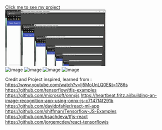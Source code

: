 [Click me to see my project](https://jonathansum.github.io/JavaScriptClassifier/)<br>
![image](https://raw.githubusercontent.com/JonathanSum/JonathanSum/master/hsl_p1.gif)<br>
![image](https://user-images.githubusercontent.com/21982975/102702864-5fe08800-421c-11eb-9c2c-eaf492c253de.png)
![image](https://user-images.githubusercontent.com/21982975/102702865-640ca580-421c-11eb-8527-3dfc7592d1cb.png)
![image](https://user-images.githubusercontent.com/21982975/102702866-653dd280-421c-11eb-88a2-b308f646fdf8.png)
![image](https://user-images.githubusercontent.com/21982975/102702867-666eff80-421c-11eb-823a-23d9042e6e67.png)<br>

Credit and Project inspired, learned from :
https://www.youtube.com/watch?v=Ij5MoUnLQ0E&t=1786s
https://github.com/tensorflow/tfjs-examples
https://github.com/microsoft/onnxjs
https://heartbeat.fritz.ai/building-an-image-recognition-app-using-onnx-js-c7147f4f291b
https://github.com/davidpfahler/react-ml-app
https://github.com/shiffman/Tensorflow-JS-Examples
https://github.com/ksachdeva/tfjs-react
https://github.com/jorgemcdev/react-tensorflowjs

